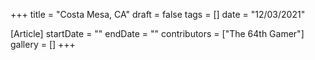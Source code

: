 +++
title = "Costa Mesa, CA"
draft = false
tags = []
date = "12/03/2021"

[Article]
startDate = ""
endDate = ""
contributors = ["The 64th Gamer"]
gallery = []
+++
